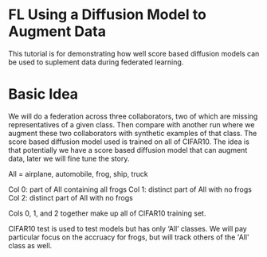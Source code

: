 # FL Using a Diffusion Model to Augment Data
This tutorial is for demonstrating how well score based diffusion models can be used to suplement data during federated learning.

# Basic Idea
We will do a federation across three collaborators, two of which are missing representatives of a given class. Then compare with another run where we augment these two collaborators with synthetic examples of that class. The score based diffusion model used is trained on all of CIFAR10. The idea is that potentially we have a score based diffusion model that can augment data, later we will fine tune the story.

All = airplane, automobile, frog, ship, truck

Col 0: part of All containing all frogs
Col 1:  distinct part of All with no frogs
Col 2:  distinct part of All with no frogs

Cols 0, 1, and 2 together make up all of CIFAR10 training set.

CIFAR10 test is used to test models but has only ‘All’ classes. We will pay particular focus on the accruacy for frogs, but will track others of the 'All' class as well.

